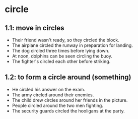 # circle
## 1.1: move in circles

  *  Their friend wasn't ready, so they circled the block.
  *  The airplane circled the runway in preparation for landing.
  *  The dog circled three times before lying down.
  *  At noon, dolphins can be seen circling the buoy.
  *  The fighter's circled each other before striking.

## 1.2: to form a circle around (something)

  *  He circled his answer on the exam.
  *  The army circled around their enemies.
  *  The child drew circles around her friends in the picture.
  *  People circled around the two men fighting.
  *  The security guards circled the hooligans at the party.
